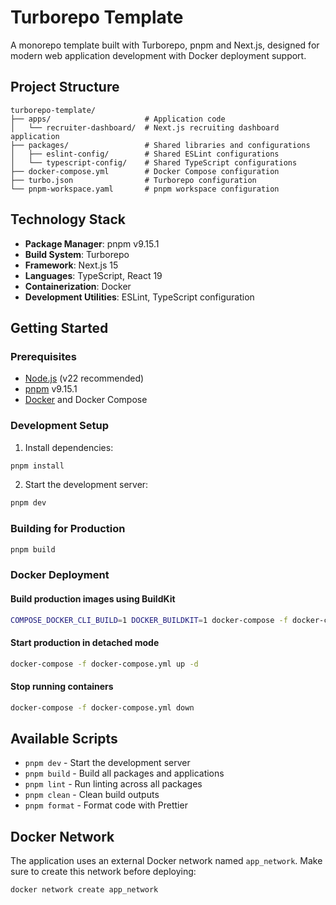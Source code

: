 # Turborepo Template

A monorepo template built with Turborepo, pnpm and Next.js, designed for modern web application development with Docker deployment support.

## Project Structure

```
turborepo-template/
├── apps/                     # Application code
│   └── recruiter-dashboard/  # Next.js recruiting dashboard application
├── packages/                 # Shared libraries and configurations
│   ├── eslint-config/        # Shared ESLint configurations
│   └── typescript-config/    # Shared TypeScript configurations
├── docker-compose.yml        # Docker Compose configuration
├── turbo.json                # Turborepo configuration
└── pnpm-workspace.yaml       # pnpm workspace configuration
```

## Technology Stack

- **Package Manager**: pnpm v9.15.1
- **Build System**: Turborepo
- **Framework**: Next.js 15
- **Languages**: TypeScript, React 19
- **Containerization**: Docker
- **Development Utilities**: ESLint, TypeScript configuration

## Getting Started

### Prerequisites

- [Node.js](https://nodejs.org/) (v22 recommended)
- [pnpm](https://pnpm.io/) v9.15.1
- [Docker](https://www.docker.com/) and Docker Compose

### Development Setup

1. Install dependencies:

```bash
pnpm install
```

2. Start the development server:

```bash
pnpm dev
```

### Building for Production

```bash
pnpm build
```

### Docker Deployment

#### Build production images using BuildKit

```bash
COMPOSE_DOCKER_CLI_BUILD=1 DOCKER_BUILDKIT=1 docker-compose -f docker-compose.yml build
```

#### Start production in detached mode

```bash
docker-compose -f docker-compose.yml up -d
```

#### Stop running containers

```bash
docker-compose -f docker-compose.yml down
```

## Available Scripts

- `pnpm dev` - Start the development server
- `pnpm build` - Build all packages and applications
- `pnpm lint` - Run linting across all packages
- `pnpm clean` - Clean build outputs
- `pnpm format` - Format code with Prettier

## Docker Network

The application uses an external Docker network named `app_network`. Make sure to create this network before deploying:

```bash
docker network create app_network
```
